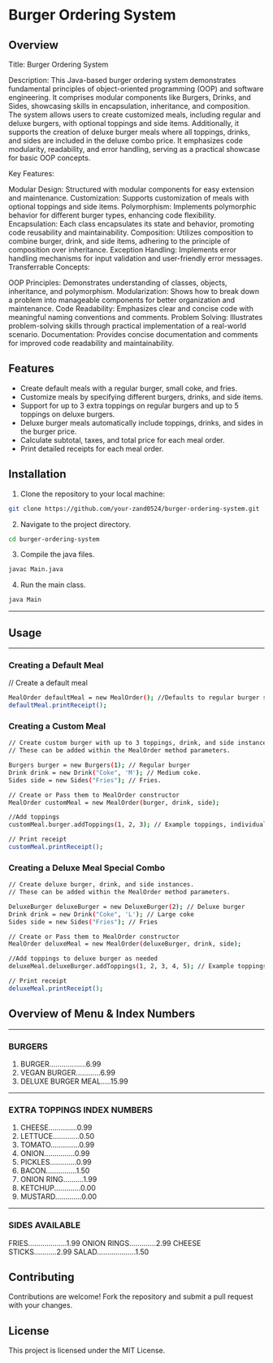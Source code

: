 # Burger Ordering System

## Overview
Title: Burger Ordering System

Description:
This Java-based burger ordering system demonstrates fundamental principles of object-oriented programming (OOP) and software engineering. 
It comprises modular components like Burgers, Drinks, and Sides, showcasing skills in encapsulation, inheritance, and composition. 
The system allows users to create customized meals, including regular and deluxe burgers, with optional toppings and side items. 
Additionally, it supports the creation of deluxe burger meals where all toppings, drinks, and sides are included in the deluxe combo price.
It emphasizes code modularity, readability, and error handling, serving as a practical showcase for basic OOP concepts.

Key Features:

Modular Design: Structured with modular components for easy extension and maintenance.
Customization: Supports customization of meals with optional toppings and side items.
Polymorphism: Implements polymorphic behavior for different burger types, enhancing code flexibility.
Encapsulation: Each class encapsulates its state and behavior, promoting code reusability and maintainability.
Composition: Utilizes composition to combine burger, drink, and side items, adhering to the principle of composition over inheritance.
Exception Handling: Implements error handling mechanisms for input validation and user-friendly error messages.
Transferrable Concepts:

OOP Principles: Demonstrates understanding of classes, objects, inheritance, and polymorphism.
Modularization: Shows how to break down a problem into manageable components for better organization and maintenance.
Code Readability: Emphasizes clear and concise code with meaningful naming conventions and comments.
Problem Solving: Illustrates problem-solving skills through practical implementation of a real-world scenario.
Documentation: Provides concise documentation and comments for improved code readability and maintainability.

## Features

- Create default meals with a regular burger, small coke, and fries.
- Customize meals by specifying different burgers, drinks, and side items.
- Support for up to 3 extra toppings on regular burgers and up to 5 toppings on deluxe burgers.
- Deluxe burger meals automatically include toppings, drinks, and sides in the burger price.
- Calculate subtotal, taxes, and total price for each meal order.
- Print detailed receipts for each meal order.

## Installation

1. Clone the repository to your local machine:

```bash
git clone https://github.com/your-zand0524/burger-ordering-system.git
```
2. Navigate to the project directory.
```bash
cd burger-ordering-system
```
3. Compile the java files.
```bash
javac Main.java
```
4. Run the main class.
```bash
java Main
```
_____________________________________________________
## **Usage**
_____________________________________________________

### **Creating a Default Meal**

// Create a default meal
```bash
MealOrder defaultMeal = new MealOrder(); //Defaults to regular burger special. 
defaultMeal.printReceipt();
```

### **Creating a Custom Meal**
```bash
// Create custom burger with up to 3 toppings, drink, and side instances
// These can be added within the MealOrder method parameters.

Burgers burger = new Burgers(1); // Regular burger
Drink drink = new Drink("Coke", 'M'); // Medium coke. 
Sides side = new Sides("Fries"); // Fries.

// Create or Pass them to MealOrder constructor
MealOrder customMeal = new MealOrder(burger, drink, side);

//Add toppings 
customMeal.burger.addToppings(1, 2, 3); // Example toppings, individually priced. See index below. 

// Print receipt
customMeal.printReceipt();
```

### **Creating a Deluxe Meal Special Combo**
```bash
// Create deluxe burger, drink, and side instances.
// These can be added within the MealOrder method parameters.

DeluxeBurger deluxeBurger = new DeluxeBurger(2); // Deluxe burger
Drink drink = new Drink("Coke", 'L'); // Large coke
Sides side = new Sides("Fries"); // Fries

// Create or Pass them to MealOrder constructor
MealOrder deluxeMeal = new MealOrder(deluxeBurger, drink, side);

//Add toppings to deluxe burger as needed
deluxeMeal.deluxeBurger.addToppings(1, 2, 3, 4, 5); // Example toppings

// Print receipt
deluxeMeal.printReceipt();
```

## **Overview of Menu & Index Numbers**
______________________________________________
### **BURGERS**
1. BURGER..................6.99
2. VEGAN BURGER............6.99
3. DELUXE BURGER MEAL.....15.99

______________________________________________
### **EXTRA TOPPINGS INDEX NUMBERS**
1. CHEESE..............0.99
2. LETTUCE.............0.50
3. TOMATO..............0.99
4. ONION...............0.99
5. PICKLES.............0.99
6. BACON...............1.50
7. ONION RING..........1.99
8. KETCHUP.............0.00
9. MUSTARD.............0.00

______________________________________________
### **SIDES AVAILABLE**
FRIES...................1.99
ONION RINGS.............2.99
CHEESE STICKS...........2.99
SALAD...................1.50

## **Contributing**
Contributions are welcome! Fork the repository and submit a pull request with your changes.

## **License**
This project is licensed under the MIT License.


